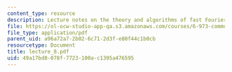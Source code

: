 ```yaml
---
content_type: resource
description: Lecture notes on the theory and algorithms of fast Fourier transform.
file: https://ol-ocw-studio-app-qa.s3.amazonaws.com/courses/6-973-communication-system-design-spring-2006/49a17bd0078f7723100ac1395a476595_lecture_8.pdf
file_type: application/pdf
parent_uid: a96a72a7-2b02-6c71-2d3f-e80f44c1b0cb
resourcetype: Document
title: lecture_8.pdf
uid: 49a17bd0-078f-7723-100a-c1395a476595
---
```

